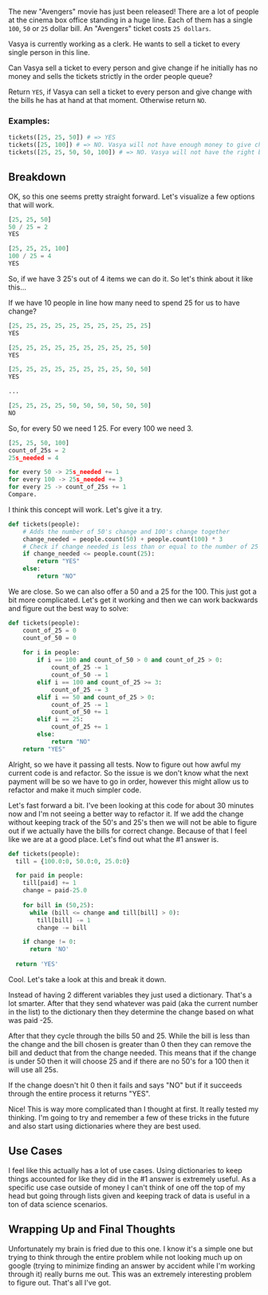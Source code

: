 The new "Avengers" movie has just been released! There are a lot of 
people at the cinema box office standing in a huge line. Each of them 
has a single `100`, `50` or `25` dollar bill. An "Avengers" ticket costs `25 dollars`.

Vasya is currently working as a clerk. He wants to sell a ticket to every single person in this line.

Can Vasya sell a ticket to every person and give change if he 
initially has no money and sells the tickets strictly in the order 
people queue?

Return `YES`, if Vasya can sell a ticket to every person and give change with the bills he has at hand at that moment. Otherwise return `NO`.

### Examples:

```python
tickets([25, 25, 50]) # => YES 
tickets([25, 100]) # => NO. Vasya will not have enough money to give change to 100 dollars
tickets([25, 25, 50, 50, 100]) # => NO. Vasya will not have the right bills to give 75 dollars of change (you can't make two bills of 25 from one of 50)
```

## Breakdown

OK, so this one seems pretty straight forward. Let's visualize a few options that will work.

```python
[25, 25, 50]
50 / 25 = 2
YES

[25, 25, 25, 100]
100 / 25 = 4
YES
```

So, if we have 3 25's out of 4 items we can do it. So let's think about it like this...

If we have 10 people in line how many need to spend 25 for us to have change?

```python
[25, 25, 25, 25, 25, 25, 25, 25, 25, 25]
YES

[25, 25, 25, 25, 25, 25, 25, 25, 25, 50]
YES

[25, 25, 25, 25, 25, 25, 25, 25, 50, 50]
YES

...

[25, 25, 25, 25, 50, 50, 50, 50, 50, 50]
NO
```

So, for every 50 we need 1 25. For every 100 we need 3.

```python
[25, 25, 50, 100]
count_of_25s = 2
25s_needed = 4

for every 50 -> 25s_needed += 1
for every 100 -> 25s_needed += 3
for every 25 -> count_of_25s += 1
Compare.
```

I think this concept will work. Let's give it a try. 

```python
def tickets(people):
    # Adds the number of 50's change and 100's change together
    change_needed = people.count(50) + people.count(100) * 3
    # Check if change needed is less than or equal to the number of 25's 
    if change_needed <= people.count(25):
        return "YES"
    else:
        return "NO"
```

We are close. So we can also offer a 50 and a 25 for the 100. This just got a bit more complicated. Let's get it working and then we can work backwards and figure out the best way to solve:

```python
def tickets(people):
    count_of_25 = 0
    count_of_50 = 0
    
    for i in people:
        if i == 100 and count_of_50 > 0 and count_of_25 > 0:
            count_of_25 -= 1
            count_of_50 -= 1
        elif i == 100 and count_of_25 >= 3:
            count_of_25 -= 3
        elif i == 50 and count_of_25 > 0:
            count_of_25 -= 1
            count_of_50 += 1
        elif i == 25:
            count_of_25 += 1
        else:
            return "NO"
    return "YES"
```

Alright, so we have it passing all tests. Now to figure out how awful my current code is and refactor. So the issue is we don't know what the next payment will be so we have to go in order, however this might allow us to refactor and make it much simpler code. 

Let's fast forward a bit. I've been looking at this code for about 30 minutes now and I'm not seeing a better way to refactor it. If we add the change without keeping track of the 50's and 25's then we will not be able to figure out if we actually have the bills for correct change. Because of that I feel like we are at a good place. Let's find out what the #1 answer is.

```python
def tickets(people):
  till = {100.0:0, 50.0:0, 25.0:0}

  for paid in people:
    till[paid] += 1
    change = paid-25.0
    
    for bill in (50,25):
      while (bill <= change and till[bill] > 0):
        till[bill] -= 1
        change -= bill

    if change != 0:
      return 'NO'
        
  return 'YES'
```

Cool. Let's take a look at this and break it down. 

Instead of having 2 different variables they just used a dictionary. That's a lot smarter. After that they send whatever was paid (aka the current number in the list) to the dictionary then they determine the change based on what was paid -25.

After that they cycle through the bills 50 and 25. While the bill is less than the change and the bill chosen is greater than 0 then they can remove the bill and deduct that from the change needed. This means that if the change is under 50 then it will choose 25 and if there are no 50's for a 100 then it will use all 25s.

If the change doesn't hit 0 then it fails and says "NO" but if it succeeds through the entire process it returns "YES".

Nice! This is way more complicated than I thought at first. It really tested my thinking. I'm going to try and remember a few of these tricks in the future and also start using dictionaries where they are best used.

## Use Cases

I feel like this actually has a lot of use cases. Using dictionaries to keep things accounted for like they did in the #1 answer is extremely useful. As a specific use case outside of money I can't think of one off the top of my head but going through lists given and keeping track of data is useful in a ton of data science scenarios. 

## Wrapping Up and Final Thoughts

Unfortunately my brain is fried due to this one. I know it's a simple one but trying to think through the entire problem while not looking much up on google (trying to minimize finding an answer by accident while I'm working through it) really burns me out. This was an extremely interesting problem to figure out. That's all I've got.